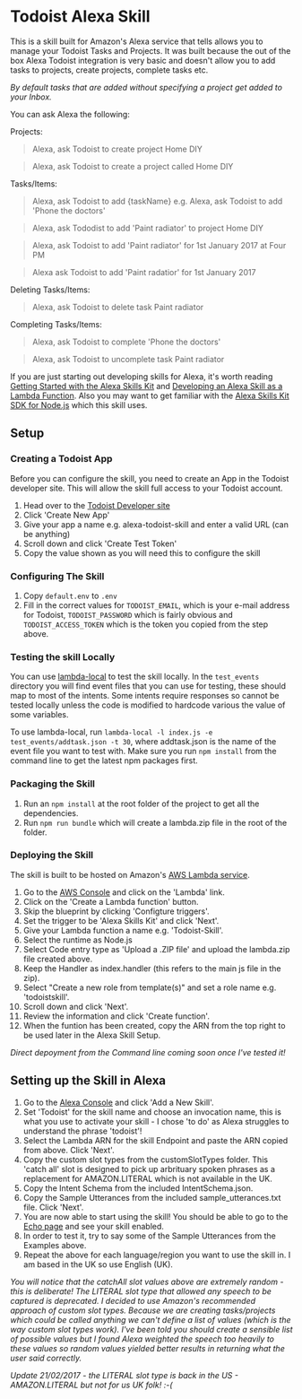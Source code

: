 # Todoist Alexa Skill

This is a skill built for Amazon's Alexa service that tells allows you to manage your Todoist Tasks and Projects. 
It was built because the out of the box Alexa Todoist integration is very basic and doesn't allow you to add tasks to projects, create projects, complete tasks etc.

*By default tasks that are added without specifying a project get added to your Inbox.*

You can ask Alexa the following:

Projects:

> Alexa, ask Todoist to create project Home DIY

> Alexa, ask Todoist to create a project called Home DIY

Tasks/Items:

> Alexa, ask Todoist to add {taskName} e.g. Alexa, ask Todoist to add 'Phone the doctors'

> Alexa, ask Tododist to add 'Paint radiator' to project Home DIY

> Alexa, ask Todoist to add 'Paint radiator' for 1st January 2017 at Four PM

> Alexa ask Todoist to add 'Paint radatior' for 1st January 2017

Deleting Tasks/Items:

>Alexa, ask Todoist to delete task Paint radiator

Completing Tasks/Items:

> Alexa, ask Todoist to complete 'Phone the doctors'

> Alexa, ask Todoist to uncomplete task Paint radiator

If you are just starting out developing skills for Alexa, it's worth reading [Getting Started with the Alexa Skills Kit](https://developer.amazon.com/public/solutions/alexa/alexa-skills-kit/getting-started-guide)
and [Developing an Alexa Skill as a Lambda Function](https://developer.amazon.com/public/solutions/alexa/alexa-skills-kit/docs/developing-an-alexa-skill-as-a-lambda-function).
Also you may want to get familiar with the [Alexa Skills Kit SDK for Node.js](https://github.com/alexa/alexa-skills-kit-sdk-for-nodejs) which this skill uses.

## Setup

### Creating a Todoist App

Before you can configure the skill, you need to create an App in the Todoist developer site. This will allow the skill full access to your Todoist account.
1. Head over to the [Todoist Developer site](https://developer.todoist.com/appconsole.html)
2. Click 'Create New App' 
3. Give your app a name e.g. alexa-todoist-skill and enter a valid URL (can be anything)
4. Scroll down and click 'Create Test Token'
5. Copy the value shown as you will need this to configure the skill

### Configuring The Skill

1. Copy `default.env` to `.env`
2. Fill in the correct values for `TODOIST_EMAIL`, which is your e-mail address for Todoist, `TODOIST_PASSWORD` which is fairly obvious and `TODOIST_ACCESS_TOKEN` which is the token you copied from the step above. 

### Testing the skill Locally

You can use [lambda-local](https://github.com/ashiina/lambda-local) to test the skill locally. 
In the `test_events` directory you will find event files that you can use for testing, these should map to most of the intents. Some intents require responses so cannot be tested locally unless the code is modified to hardcode various the value of some variables.

To use lambda-local, run `lambda-local -l index.js -e test_events/addtask.json -t 30`, where addtask.json is the name of the event file you want to test with. Make sure you run  `npm install` from the command line to get the latest npm packages first. 

### Packaging the Skill

1. Run an `npm install` at the root folder of the project to get all the dependencies.
2. Run `npm run bundle` which will create a lambda.zip file in the root of the folder.

### Deploying the Skill

The skill is built to be hosted on Amazon's [AWS
Lambda service](https://aws.amazon.com/lambda/). 

1. Go to the [AWS Console](https://console.aws.amazon.com) and click on the 'Lambda' link.
2. Click on the 'Create a Lambda function' button.
3. Skip the blueprint by clicking 'Configture triggers'.
4. Set the trigger to be 'Alexa Skills Kit' and click 'Next'.
4. Give your Lambda function a name e.g. 'Todoist-Skill'.
5. Select the runtime as Node.js
6. Select Code entry type as 'Upload a .ZIP file' and upload the lambda.zip file created above.
7. Keep the Handler as index.handler (this refers to the main js file in the zip).
8. Select "Create a new role from template(s)" and set a role name e.g. 'todoistskill'.
9. Scroll down and click 'Next'.
10. Review the information and click 'Create function'.
11. When the funtion has been created, copy the ARN from the top right to be used later in the Alexa Skill Setup.

*Direct depoyment from the Command line coming soon once I've tested it!*

## Setting up the Skill in Alexa

1. Go to the [Alexa Console](https://developer.amazon.com/edw/home.html) and click 'Add a New Skill'.
2. Set 'Todoist' for the skill name and choose an invocation name, this is what you use to activate your skill - I chose 'to do' as Alexa struggles to understand the phrase 'todoist'!
3. Select the Lambda ARN for the skill Endpoint and paste the ARN copied from above. Click 'Next'.
4. Copy the custom slot types from the customSlotTypes folder. This 'catch all' slot is designed to pick up arbrituary spoken phrases as a replacement for AMAZON.LITERAL which is not available in the UK. 
5. Copy the Intent Schema from the included IntentSchema.json.
6. Copy the Sample Utterances from the included sample_utterances.txt file. Click 'Next'.
7. You are now able to start using the skill! You should be able to go to the [Echo page](http://echo.amazon.com/#skills) and see your skill enabled.
8. In order to test it, try to say some of the Sample Utterances from the Examples above.
9. Repeat the above for each language/region you want to use the skill in. I am based in the UK so use English (UK).

*You will notice that the catchAll slot values above are extremely random - this is deliberate!*
*The LITERAL slot type that allowed any speech to be captured is deprecated. I decided to use Amazon's recommended approach of custom slot types.* 
*Because we are creating tasks/projects which could be called anything we can't define a list of values (which is the way custom slot types work).*
*I've been told you should create a sensible list of possible values but I found Alexa weighted the speech too heavily to these values so random values yielded better results in returning what the user said correctly.*

*Update 21/02/2017 - the LITERAL slot type is back in the US - AMAZON.LITERAL but not for us UK folk! :-(*